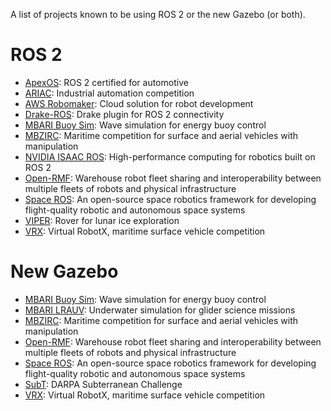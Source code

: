 A list of projects known to be using ROS 2 or the new Gazebo (or both).

ROS 2
=====
* [ApexOS](https://www.apex.ai/apexgrace): ROS 2 certified for automotive
* [ARIAC](https://www.nist.gov/el/intelligent-systems-division-73500/agile-robotics-industrial-automation-competition): Industrial automation competition
* [AWS Robomaker](https://aws.amazon.com/blogs/robotics/aws-robomaker-now-supports-ros2-foxy-fitzroy-featuring-navigation2/): Cloud solution for robot development
* [Drake-ROS](https://github.com/RobotLocomotion/drake-ros): Drake plugin for ROS 2 connectivity
* [MBARI Buoy Sim](https://github.com/osrf/buoy_sim): Wave simulation for energy buoy control
* [MBZIRC](https://github.com/osrf/mbzirc): Maritime competition for surface and aerial vehicles with manipulation
* [NVIDIA ISAAC ROS](https://github.com/NVIDIA-ISAAC-ROS): High-performance computing for robotics built on ROS 2
* [Open-RMF](https://www.open-rmf.org/): Warehouse robot fleet sharing and interoperability between multiple fleets of robots and physical infrastructure
* [Space ROS](https://space.ros.org/): An open-source space robotics framework for developing flight-quality robotic and autonomous space systems
* [VIPER](https://www.nasa.gov/viper/lunar-operations): Rover for lunar ice exploration
* [VRX](https://github.com/osrf/vrx): Virtual RobotX, maritime surface vehicle competition

New Gazebo
==========
* [MBARI Buoy Sim](https://github.com/osrf/buoy_sim): Wave simulation for energy buoy control
* [MBARI LRAUV](https://github.com/osrf/lrauv): Underwater simulation for glider science missions
* [MBZIRC](https://github.com/osrf/mbzirc): Maritime competition for surface and aerial vehicles with manipulation
* [Open-RMF](https://www.open-rmf.org/): Warehouse robot fleet sharing and interoperability between multiple fleets of robots and physical infrastructure
* [Space ROS](https://space.ros.org/): An open-source space robotics framework for developing flight-quality robotic and autonomous space systems
* [SubT](https://github.com/osrf/subt): DARPA Subterranean Challenge
* [VRX](https://github.com/osrf/vrx): Virtual RobotX, maritime surface vehicle competition
